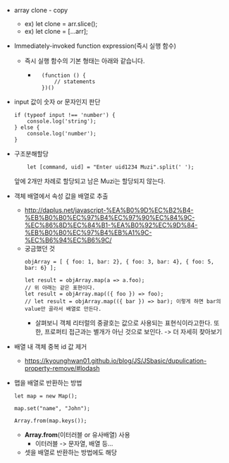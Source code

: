 - array clone - copy
    - ex) let clone = arr.slice();
    - ex) let clone = [...arr];

- Immediately-invoked function expression(즉시 실행 함수)
    - 즉시 실행 함수의 기본 형태는 아래와 같습니다.
        - ```
            (function () {
                // statements
            })()

            ```
- input 값이 숫자 or 문자인지 판단
    ```
    if (typeof input !== 'number') {
        console.log('string');
    } else {
        console.log('number');
    }
    ```

- 구조분해할당
    ```
        let [command, uid] = "Enter uid1234 Muzi".split(' ');
    ```
    앞에 2개만 차례로 할당되고 남은 Muzi는 할당되지 않는다.


- 객체 배열에서 속성 값을 배열로 추출
    - http://daplus.net/javascript-%EA%B0%9D%EC%B2%B4-%EB%B0%B0%EC%97%B4%EC%97%90%EC%84%9C-%EC%86%8D%EC%84%B1-%EA%B0%92%EC%9D%84-%EB%B0%B0%EC%97%B4%EB%A1%9C-%EC%B6%94%EC%B6%9C/
    - 궁금했던 것
        ```
        objArray = [ { foo: 1, bar: 2}, { foo: 3, bar: 4}, { foo: 5, bar: 6} ];

        let result = objArray.map(a => a.foo);
        // 위 아래는 같은 표현이다.
        let result = objArray.map(({ foo }) => foo);
        // let result = objArray.map(({ bar }) => bar); 이렇게 하면 bar의 value만 골라서 배열로 만든다.
        ```
        - 살펴보니 객체 리터럴의 중괄호는 값으로 사용되는 표현식이라고한다. 또한, 프로퍼티 접근과는 별개가 아닌 것으로 보인다. -> 더 자세히 찾아보기

- 배열 내 객체 중복 id 값 제거
    - https://kyounghwan01.github.io/blog/JS/JSbasic/dupulication-property-remove/#lodash

- 맵을 배열로 반환하는 방법
    ```
    let map = new Map();

    map.set("name", "John");

    Array.from(map.keys());
    ```

    - **Array.from**(이터러블 or 유사배열) 사용
        - 이터러블 -> 문자열, 배열 등...
    - 셋을 배열로 반환하는 방법에도 해당